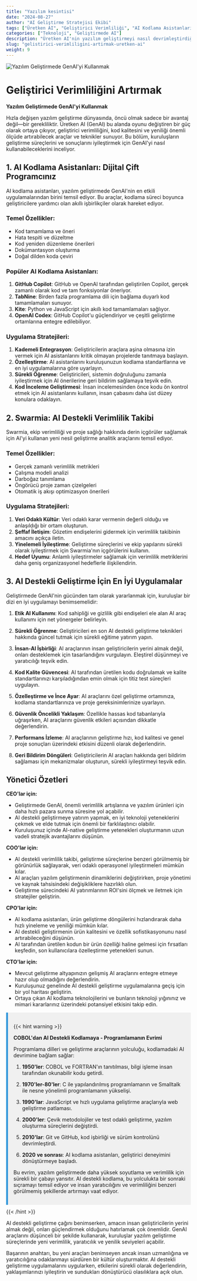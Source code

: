 ```yaml
---
title: "Yazılım kesintisi"
date: "2024-08-27"
author: "AI Geliştirme Stratejisi Ekibi"
tags: ["Üretken AI", "Geliştirici Verimliliği", "AI Kodlama Asistanları", "Swarmia", "Yazılım Geliştirme"]
categories: ["Teknoloji", "Geliştirmede AI"]
description: "Üretken AI'nin yazılım geliştirmeyi nasıl devrimleştirdiğini, AI kodlama asistanlarından verimlilik takibine kadar keşfedin ve AI destekli geliştirme için en iyi uygulamaları öğrenin."
slug: "gelistirici-verimliligini-artirmak-uretken-ai"
weight: 9
---
```


![Yazılım Geliştirmede GenAI'yi Kullanmak](/9.png)

# Geliştirici Verimliliğini Artırmak
**Yazılım Geliştirmede GenAI'yi Kullanmak**

Hızla değişen yazılım geliştirme dünyasında, öncü olmak sadece bir avantaj değil—bir gerekliliktir. Üretken AI (GenAI) bu alanda oyunu değiştiren bir güç olarak ortaya çıkıyor, geliştirici verimliliğini, kod kalitesini ve yeniliği önemli ölçüde artırabilecek araçlar ve teknikler sunuyor. Bu bölüm, kuruluşların geliştirme süreçlerini ve sonuçlarını iyileştirmek için GenAI'yi nasıl kullanabileceklerini inceliyor.

## 1. AI Kodlama Asistanları: Dijital Çift Programcınız

AI kodlama asistanları, yazılım geliştirmede GenAI'nin en etkili uygulamalarından birini temsil ediyor. Bu araçlar, kodlama süreci boyunca geliştiricilere yardımcı olan akıllı işbirlikçiler olarak hareket ediyor.

### Temel Özellikler:
- Kod tamamlama ve öneri
- Hata tespiti ve düzeltme
- Kod yeniden düzenleme önerileri
- Dokümantasyon oluşturma
- Doğal dilden koda çeviri

### Popüler AI Kodlama Asistanları:
1. **GitHub Copilot**: GitHub ve OpenAI tarafından geliştirilen Copilot, gerçek zamanlı olarak kod ve tam fonksiyonlar öneriyor.
2. **TabNine**: Birden fazla programlama dili için bağlama duyarlı kod tamamlamaları sunuyor.
3. **Kite**: Python ve JavaScript için akıllı kod tamamlamaları sağlıyor.
4. **OpenAI Codex**: GitHub Copilot'u güçlendiriyor ve çeşitli geliştirme ortamlarına entegre edilebiliyor.

### Uygulama Stratejileri:
1. **Kademeli Entegrasyon**: Geliştiricilerin araçlara aşina olmasına izin vermek için AI asistanlarını kritik olmayan projelerde tanıtmaya başlayın.
2. **Özelleştirme**: AI asistanlarını kuruluşunuzun kodlama standartlarına ve en iyi uygulamalarına göre uyarlayın.
3. **Sürekli Öğrenme**: Geliştiricileri, sistemin doğruluğunu zamanla iyileştirmek için AI önerilerine geri bildirim sağlamaya teşvik edin.
4. **Kod İnceleme Geliştirmesi**: İnsan incelemesinden önce kodu ön kontrol etmek için AI asistanlarını kullanın, insan çabasını daha üst düzey konulara odaklayın.

## 2. Swarmia: AI Destekli Verimlilik Takibi

Swarmia, ekip verimliliği ve proje sağlığı hakkında derin içgörüler sağlamak için AI'yi kullanan yeni nesil geliştirme analitik araçlarını temsil ediyor.

### Temel Özellikler:
- Gerçek zamanlı verimlilik metrikleri
- Çalışma modeli analizi
- Darboğaz tanımlama
- Öngörücü proje zaman çizelgeleri
- Otomatik iş akışı optimizasyon önerileri

### Uygulama Stratejileri:
1. **Veri Odaklı Kültür**: Veri odaklı karar vermenin değerli olduğu ve anlaşıldığı bir ortam oluşturun.
2. **Şeffaf İletişim**: Gözetim endişelerini gidermek için verimlilik takibinin amacını açıkça iletin.
3. **Yinelemeli İyileştirme**: Geliştirme süreçlerini ve ekip yapılarını sürekli olarak iyileştirmek için Swarmia'nın içgörülerini kullanın.
4. **Hedef Uyumu**: Anlamlı iyileştirmeler sağlamak için verimlilik metriklerini daha geniş organizasyonel hedeflerle ilişkilendirin.

## 3. AI Destekli Geliştirme İçin En İyi Uygulamalar

Geliştirmede GenAI'nin gücünden tam olarak yararlanmak için, kuruluşlar bir dizi en iyi uygulamayı benimsemelidir:

1. **Etik AI Kullanımı**: Kod sahipliği ve gizlilik gibi endişeleri ele alan AI araç kullanımı için net yönergeler belirleyin.

2. **Sürekli Öğrenme**: Geliştiricileri en son AI destekli geliştirme teknikleri hakkında güncel tutmak için sürekli eğitime yatırım yapın.

3. **İnsan-AI İşbirliği**: AI araçlarının insan geliştiricilerin yerini almak değil, onları desteklemek için tasarlandığını vurgulayın. Eleştirel düşünmeyi ve yaratıcılığı teşvik edin.

4. **Kod Kalite Güvencesi**: AI tarafından üretilen kodu doğrulamak ve kalite standartlarınızı karşıladığından emin olmak için titiz test süreçleri uygulayın.

5. **Özelleştirme ve İnce Ayar**: AI araçlarını özel geliştirme ortamınıza, kodlama standartlarınıza ve proje gereksinimlerinize uyarlayın.

6. **Güvenlik Öncelikli Yaklaşım**: Özellikle hassas kod tabanlarıyla uğraşırken, AI araçlarını güvenlik etkileri açısından dikkatle değerlendirin.

7. **Performans İzleme**: AI araçlarının geliştirme hızı, kod kalitesi ve genel proje sonuçları üzerindeki etkisini düzenli olarak değerlendirin.

8. **Geri Bildirim Döngüleri**: Geliştiricilerin AI araçları hakkında geri bildirim sağlaması için mekanizmalar oluşturun, sürekli iyileştirmeyi teşvik edin.

## Yönetici Özetleri

**CEO'lar için:**
- Geliştirmede GenAI, önemli verimlilik artışlarına ve yazılım ürünleri için daha hızlı pazara sunma süresine yol açabilir.
- AI destekli geliştirmeye yatırım yapmak, en iyi teknoloji yeteneklerini çekmek ve elde tutmak için önemli bir farklılaştırıcı olabilir.
- Kuruluşunuz içinde AI-native geliştirme yetenekleri oluşturmanın uzun vadeli stratejik avantajlarını düşünün.

**COO'lar için:**
- AI destekli verimlilik takibi, geliştirme süreçlerine benzeri görülmemiş bir görünürlük sağlayarak, veri odaklı operasyonel iyileştirmeleri mümkün kılar.
- AI araçları yazılım geliştirmenin dinamiklerini değiştirirken, proje yönetimi ve kaynak tahsisindeki değişikliklere hazırlıklı olun.
- Geliştirme sürecindeki AI yatırımlarının ROI'sini ölçmek ve iletmek için stratejiler geliştirin.

**CPO'lar için:**
- AI kodlama asistanları, ürün geliştirme döngülerini hızlandırarak daha hızlı yineleme ve yeniliği mümkün kılar.
- AI destekli geliştirmenin ürün kalitesini ve özellik sofistikasyonunu nasıl artırabileceğini düşünün.
- AI tarafından üretilen kodun bir ürün özelliği haline gelmesi için fırsatları keşfedin, son kullanıcılara özelleştirme yetenekleri sunun.

**CTO'lar için:**
- Mevcut geliştirme altyapınızın gelişmiş AI araçlarını entegre etmeye hazır olup olmadığını değerlendirin.
- Kuruluşunuz genelinde AI destekli geliştirme uygulamalarına geçiş için bir yol haritası geliştirin.
- Ortaya çıkan AI kodlama teknolojilerini ve bunların teknoloji yığınınız ve mimari kararlarınız üzerindeki potansiyel etkisini takip edin.

<div style="background-color: #f0f0f0; padding: 15px; margin: 10px 0; border-left: 5px solid #3498db;">

{{< hint warning >}}

**COBOL'dan AI Destekli Kodlamaya - Programlamanın Evrimi**

Programlama dilleri ve geliştirme araçlarının yolculuğu, kodlamadaki AI devrimine bağlam sağlar:

1. **1950'ler**: COBOL ve FORTRAN'ın tanıtılması, bilgi işleme insan tarafından okunabilir kodu getirdi.

2. **1970'ler-80'ler**: C ile yapılandırılmış programlamanın ve Smalltalk ile nesne yönelimli programlamanın yükselişi.

3. **1990'lar**: JavaScript ve hızlı uygulama geliştirme araçlarıyla web geliştirme patlaması.

4. **2000'ler**: Çevik metodolojiler ve test odaklı geliştirme, yazılım oluşturma süreçlerini değiştirdi.

5. **2010'lar**: Git ve GitHub, kod işbirliği ve sürüm kontrolünü devrimleştirdi.

6. **2020 ve sonrası**: AI kodlama asistanları, geliştirici deneyimini dönüştürmeye başladı.

Bu evrim, yazılım geliştirmede daha yüksek soyutlama ve verimlilik için sürekli bir çabayı yansıtır. AI destekli kodlama, bu yolculukta bir sonraki sıçramayı temsil ediyor ve insan yaratıcılığını ve verimliliğini benzeri görülmemiş şekillerde artırmayı vaat ediyor.

</div>
{{< /hint >}}

AI destekli geliştirme çağını benimserken, amacın insan geliştiricilerin yerini almak değil, onları güçlendirmek olduğunu hatırlamak çok önemlidir. GenAI araçlarını düşünceli bir şekilde kullanarak, kuruluşlar yazılım geliştirme süreçlerinde yeni verimlilik, yaratıcılık ve yenilik seviyeleri açabilir.

Başarının anahtarı, bu yeni araçları benimseyen ancak insan uzmanlığına ve yaratıcılığına odaklanmayı sürdüren bir kültür oluşturmaktır. AI destekli geliştirme uygulamalarını uygularken, etkilerini sürekli olarak değerlendirin, yaklaşımlarınızı iyileştirin ve sundukları dönüştürücü olasılıklara açık olun.